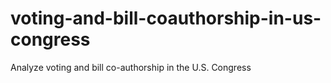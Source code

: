 # voting-and-bill-coauthorship-in-us-congress
Analyze voting and bill co-authorship in the U.S. Congress
